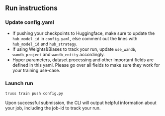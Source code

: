 ## Run instructions

### Update config.yaml 
- If pushing your checkpoints to Huggingface, make sure to update the `hub_model_id` in `config.yaml`, else comment out the lines with `hub_model_id` and `hub_strategy`. 
- If using Weights&Biases to track your run, update `use_wandb`, `wandb_project` and `wandb_entity` accordingly. 
- Hyper parameters, dataset processing and other important fields are defined in this yaml. Please go over all fields to make sure they work for your training use-case. 

### Launch run 

```
truss train push config.py
```

Upon successful submission, the CLI will output helpful information about your job, including the job-id to track your run.
